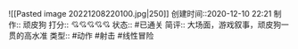 ![[Pasted image 20221208220100.jpg|250]]
创建时间::2020-12-10 22:21
制作:: 顽皮狗
打分:: 💘💘💘💘💘
状态:: #已通关 
简评:: 大场面，游戏叙事，顽皮狗一贯的高水准
类型:: #动作 #射击 #线性冒险 